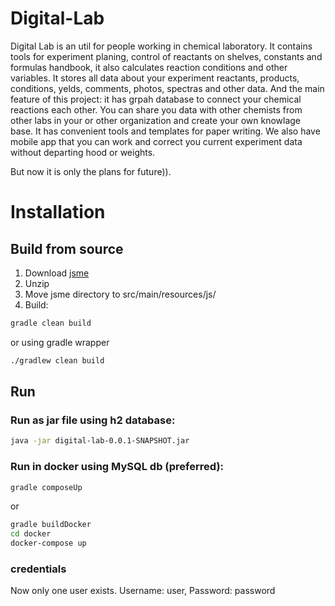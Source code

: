 # Digital-Lab #

Digital Lab is an util for people working in chemical laboratory. 
It contains tools for experiment planing, control of reactants on shelves, 
constants and formulas handbook, it also calculates reaction conditions and 
other variables. It stores all data about your experiment reactants, products, 
conditions, yelds, comments, photos, spectras and other data. And the main 
feature of this project: it has grpah database to connect your chemical 
reactions each other. You can share you data with other chemists from other 
labs in your or other organization and create your own knowlage base. It has 
convenient tools and templates for paper writing. We also have mobile app that 
you can work and correct you current experiment data without departing hood or 
weights.

But now it is only the plans for future)).

#  Installation #
## Build from source ##
1. Download [jsme](http://peter-ertl.com/jsme/)
2. Unzip 
3. Move jsme directory to src/main/resources/js/ 
4. Build:
```bash
gradle clean build
```
or using gradle wrapper
```bash
./gradlew clean build
```

## Run ##
### Run as jar file using h2 database: ###
```bash
java -jar digital-lab-0.0.1-SNAPSHOT.jar
```

### Run in docker using MySQL db (preferred): ###
```bash
gradle composeUp
```
or 
```bash
gradle buildDocker
cd docker
docker-compose up
```
### credentials
Now only one user exists. Username: user, Password: password
